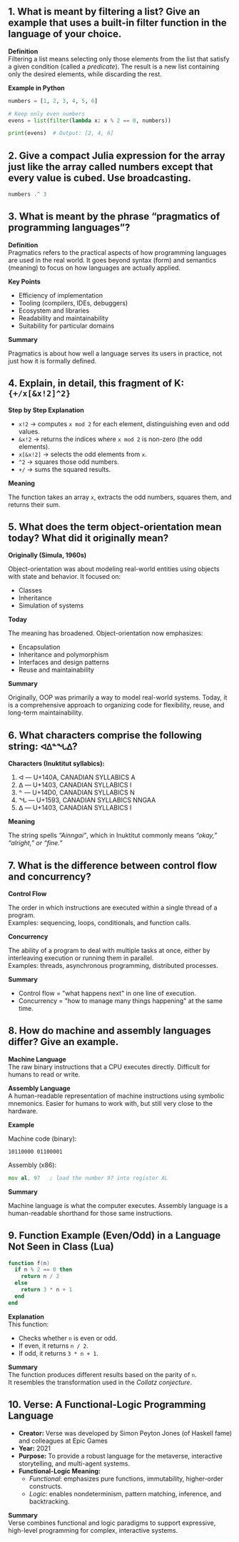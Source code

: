 ## 1. What is meant by filtering a list? Give an example that uses a built-in filter function in the language of your choice.

**Definition**  
Filtering a list means selecting only those elements from the list that satisfy a given condition (called a *predicate*). The result is a new list containing only the desired elements, while discarding the rest.

**Example in Python**  
```python
numbers = [1, 2, 3, 4, 5, 6]

# Keep only even numbers
evens = list(filter(lambda x: x % 2 == 0, numbers))

print(evens)  # Output: [2, 4, 6]
```

## 2. Give a compact Julia expression for the array just like the array called numbers except that every value is cubed. Use broadcasting.

```julia
numbers .^ 3
```

## 3. What is meant by the phrase “pragmatics of programming languages”?

**Definition**  
Pragmatics refers to the practical aspects of how programming languages are used in the real world. It goes beyond syntax (form) and semantics (meaning) to focus on how languages are actually applied.

**Key Points**  
- Efficiency of implementation  
- Tooling (compilers, IDEs, debuggers)  
- Ecosystem and libraries  
- Readability and maintainability  
- Suitability for particular domains  

**Summary**  

Pragmatics is about how well a language serves its users in practice, not just how it is formally defined.

## 4. Explain, in detail, this fragment of K: `{+/x[&x!2]^2}`

**Step by Step Explanation**  
- `x!2` → computes `x mod 2` for each element, distinguishing even and odd values.  
- `&x!2` → returns the indices where `x mod 2` is non-zero (the odd elements).  
- `x[&x!2]` → selects the odd elements from `x`.  
- `^2` → squares those odd numbers.  
- `+/` → sums the squared results.  

**Meaning**  

The function takes an array `x`, extracts the odd numbers, squares them, and returns their sum.

## 5. What does the term object-orientation mean today? What did it originally mean?

**Originally (Simula, 1960s)**  

Object-orientation was about modeling real-world entities using objects with state and behavior. It focused on:  
- Classes  
- Inheritance  
- Simulation of systems  

**Today**  

The meaning has broadened. Object-orientation now emphasizes:  
- Encapsulation  
- Inheritance and polymorphism  
- Interfaces and design patterns  
- Reuse and maintainability  

**Summary**  

Originally, OOP was primarily a way to model real-world systems. Today, it is a comprehensive approach to organizing code for flexibility, reuse, and long-term maintainability.

## 6. What characters comprise the following string: `ᐊᐃᓐᖓᐃ`?

**Characters (Inuktitut syllabics):**  

1. ᐊ — U+140A, CANADIAN SYLLABICS A  
2. ᐃ — U+1403, CANADIAN SYLLABICS I  
3. ᓐ — U+14D0, CANADIAN SYLLABICS N  
4. ᖓ — U+1593, CANADIAN SYLLABICS NNGAA  
5. ᐃ — U+1403, CANADIAN SYLLABICS I  

**Meaning**  

The string spells *“Ainngai”*, which in Inuktitut commonly means *“okay,” “alright,” or “fine.”*

## 7. What is the difference between control flow and concurrency?

**Control Flow**  

The order in which instructions are executed within a single thread of a program.  
Examples: sequencing, loops, conditionals, and function calls.

**Concurrency**  

The ability of a program to deal with multiple tasks at once, either by interleaving execution or running them in parallel.  
Examples: threads, asynchronous programming, distributed processes.

**Summary**  

- Control flow = "what happens next" in one line of execution.  
- Concurrency = "how to manage many things happening" at the same time.

## 8. How do machine and assembly languages differ? Give an example.

**Machine Language**  
The raw binary instructions that a CPU executes directly. Difficult for humans to read or write.

**Assembly Language**  
A human-readable representation of machine instructions using symbolic mnemonics. Easier for humans to work with, but still very close to the hardware.

**Example**

Machine code (binary):

```text
10110000 01100001
```

Assembly (x86):
```asm
mov al, 97   ; load the number 97 into register AL
```
**Summary**

Machine language is what the computer executes. Assembly language is a human-readable shorthand for those same instructions.

## 9. Function Example (Even/Odd) in a Language Not Seen in Class (Lua)

```lua
function f(n)
  if n % 2 == 0 then
    return n / 2
  else
    return 3 * n + 1
  end
end
```

**Explanation**  
This function:  
- Checks whether `n` is even or odd.  
- If even, it returns `n / 2`.  
- If odd, it returns `3 * n + 1`.  

**Summary**  
The function produces different results based on the parity of `n`.  
It resembles the transformation used in the *Collatz conjecture*.

## 10. Verse: A Functional-Logic Programming Language

- **Creator:** Verse was developed by Simon Peyton Jones (of Haskell fame) and colleagues at Epic Games
- **Year:** 2021  
- **Purpose:** To provide a robust language for the metaverse, interactive storytelling, and multi-agent systems.  
- **Functional-Logic Meaning:**  
  - *Functional*: emphasizes pure functions, immutability, higher-order constructs.  
  - *Logic*: enables nondeterminism, pattern matching, inference, and backtracking.  

**Summary**  
Verse combines functional and logic paradigms to support expressive, high-level programming for complex, interactive systems.

